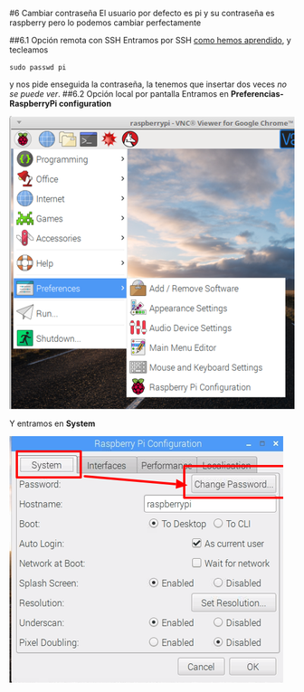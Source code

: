 #6 Cambiar contraseña
El usuario por defecto es pi y su contraseña es raspberry pero lo podemos cambiar perfectamente

##6.1 Opción remota con SSH
Entramos por SSH [como hemos aprendido](/5-ssh.md), y tecleamos
```
sudo passwd pi
```
y nos pide enseguida la contraseña, la tenemos que insertar dos veces _no se puede ver_.
##6.2 Opción local por pantalla
Entramos en **Preferencias- RaspberryPi configuration**

![](/assets/Selection_040.png)

Y entramos en **System**

![](/assets/changepwd.png)